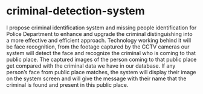 # criminal-detection-system
I propose criminal identification system and missing people identification for Police Department to enhance and upgrade the criminal distinguishing into a more effective and efficient approach. Technology working behind it will be face recognition, from the footage captured by the CCTV cameras our system will detect the face and recognize the criminal who is coming to that public place. The captured images of the person coming to that public place get compared with the criminal data we have in our database. If any person’s face from public place matches, the system will display their image on the system screen and will give the message with their name that the criminal is found and present in this public place.

